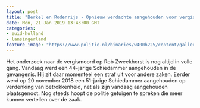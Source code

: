 ```yaml
---
layout: post
title: "Berkel en Rodenrijs - Opnieuw verdachte aangehouden voor vergismoord Rob Zweekhorst"
date: Mon, 21 Jan 2019 13:43:00 GMT
categories: 
- zuid-holland 
- lansingerland 
feature_image: "https://www.politie.nl/binaries/w400h225/content/gallery/politie/gezocht/verdachten/2014/januari/07-rotterdam/rob-zweekhorst.jpg"
---
```


Het onderzoek naar de vergismoord op Rob Zweekhorst is nog altijd in volle gang. Vandaag werd een 44-jarige Schiedammer aangehouden in de gevangenis. Hij zit daar momenteel een straf uit voor andere zaken. Eerder werd op 20 november 2018 een 51-jarige Schiedammer aangehouden op verdenking van betrokkenheid, net als zijn vandaag aangehouden plaatsgenoot. Nog steeds hoopt de politie getuigen te spreken die meer kunnen vertellen over de zaak.
